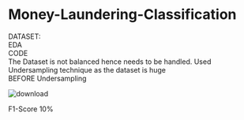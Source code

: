 # Money-Laundering-Classification
DATASET:<br>
EDA<br>
CODE<br>
The Dataset is not balanced hence needs to be handled.
Used Undersampling technique as the dataset is huge<br>
BEFORE Undersampling<br>


![download](https://github.com/user-attachments/assets/abeb6c6d-639e-4fe2-ba74-5cbf429d615e)  <br>

F1-Score 10%
